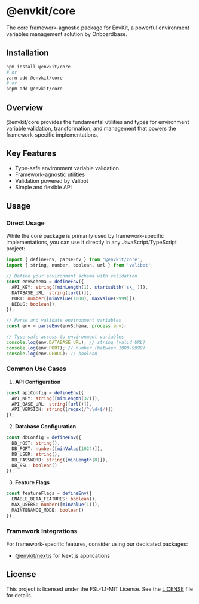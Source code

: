 # @envkit/core

The core framework-agnostic package for EnvKit, a powerful environment variables management solution by Onboardbase.

## Installation

```bash
npm install @envkit/core
# or
yarn add @envkit/core
# or
pnpm add @envkit/core
```

## Overview

@envkit/core provides the fundamental utilities and types for environment variable validation, transformation, and management that powers the framework-specific implementations.

## Key Features

- Type-safe environment variable validation
- Framework-agnostic utilities
- Validation powered by Valibot
- Simple and flexible API

## Usage

### Direct Usage
While the core package is primarily used by framework-specific implementations, you can use it directly in any JavaScript/TypeScript project:

```typescript
import { defineEnv, parseEnv } from '@envkit/core';
import { string, number, boolean, url } from 'valibot';

// Define your environment schema with validation
const envSchema = defineEnv({
  API_KEY: string([minLength(1), startsWith('sk_')]),
  DATABASE_URL: string([url()]),
  PORT: number([minValue(1000), maxValue(9999)]),
  DEBUG: boolean(),
});

// Parse and validate environment variables
const env = parseEnv(envSchema, process.env);

// Type-safe access to environment variables
console.log(env.DATABASE_URL); // string (valid URL)
console.log(env.PORT); // number (between 1000-9999)
console.log(env.DEBUG); // boolean
```

### Common Use Cases

1. **API Configuration**
```typescript
const apiConfig = defineEnv({
  API_KEY: string([minLength(32)]),
  API_BASE_URL: string([url()]),
  API_VERSION: string([regex(/^v\d+$/)])
});
```

2. **Database Configuration**
```typescript
const dbConfig = defineEnv({
  DB_HOST: string(),
  DB_PORT: number([minValue(1024)]),
  DB_USER: string(),
  DB_PASSWORD: string([minLength(8)]),
  DB_SSL: boolean()
});
```

3. **Feature Flags**
```typescript
const featureFlags = defineEnv({
  ENABLE_BETA_FEATURES: boolean(),
  MAX_USERS: number([minValue(1)]),
  MAINTENANCE_MODE: boolean()
});
```

### Framework Integrations

For framework-specific features, consider using our dedicated packages:

- [@envkit/nextjs](https://www.npmjs.com/package/@envkit/nextjs) for Next.js applications

## License

This project is licensed under the FSL-1.1-MIT License. See the [LICENSE](../../LICENSE) file for details.
